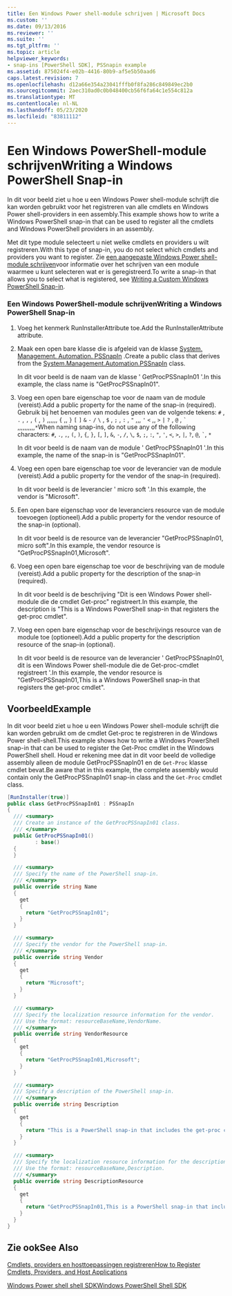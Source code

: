 ```yaml
---
title: Een Windows Power shell-module schrijven | Microsoft Docs
ms.custom: ''
ms.date: 09/13/2016
ms.reviewer: ''
ms.suite: ''
ms.tgt_pltfrm: ''
ms.topic: article
helpviewer_keywords:
- snap-ins [PowerShell SDK], PSSnapin example
ms.assetid: 875024f4-e02b-4416-80b9-af5e5b50aad6
caps.latest.revision: 7
ms.openlocfilehash: d12a66e354a23041fffb0f8fa286c849849ec2b0
ms.sourcegitcommit: 2aec310ad0c0b048400cb56f6fa64c1e554c812a
ms.translationtype: MT
ms.contentlocale: nl-NL
ms.lasthandoff: 05/23/2020
ms.locfileid: "83811112"
---
```

# <a name="writing-a-windows-powershell-snap-in"></a><span data-ttu-id="de473-102">Een Windows PowerShell-module schrijven</span><span class="sxs-lookup"><span data-stu-id="de473-102">Writing a Windows PowerShell Snap-in</span></span>

<span data-ttu-id="de473-103">In dit voor beeld ziet u hoe u een Windows Power shell-module schrijft die kan worden gebruikt voor het registreren van alle cmdlets en Windows Power shell-providers in een assembly.</span><span class="sxs-lookup"><span data-stu-id="de473-103">This example shows how to write a Windows PowerShell snap-in that can be used to register all the cmdlets and Windows PowerShell providers in an assembly.</span></span>

<span data-ttu-id="de473-104">Met dit type module selecteert u niet welke cmdlets en providers u wilt registreren.</span><span class="sxs-lookup"><span data-stu-id="de473-104">With this type of snap-in, you do not select which cmdlets and providers you want to register.</span></span> <span data-ttu-id="de473-105">Zie [een aangepaste Windows Power shell-module schrijven](./writing-a-custom-windows-powershell-snap-in.md)voor informatie over het schrijven van een module waarmee u kunt selecteren wat er is geregistreerd.</span><span class="sxs-lookup"><span data-stu-id="de473-105">To write a snap-in that allows you to select what is registered, see [Writing a Custom Windows PowerShell Snap-in](./writing-a-custom-windows-powershell-snap-in.md).</span></span>

### <a name="writing-a-windows-powershell-snap-in"></a><span data-ttu-id="de473-106">Een Windows PowerShell-module schrijven</span><span class="sxs-lookup"><span data-stu-id="de473-106">Writing a Windows PowerShell Snap-in</span></span>

1. <span data-ttu-id="de473-107">Voeg het kenmerk RunInstallerAttribute toe.</span><span class="sxs-lookup"><span data-stu-id="de473-107">Add the RunInstallerAttribute attribute.</span></span>

2. <span data-ttu-id="de473-108">Maak een open bare klasse die is afgeleid van de klasse [System. Management. Automation. PSSnapIn](/dotnet/api/System.Management.Automation.PSSnapIn) .</span><span class="sxs-lookup"><span data-stu-id="de473-108">Create a public class that derives from the [System.Management.Automation.PSSnapIn](/dotnet/api/System.Management.Automation.PSSnapIn) class.</span></span>

    <span data-ttu-id="de473-109">In dit voor beeld is de naam van de klasse ' GetProcPSSnapIn01 '.</span><span class="sxs-lookup"><span data-stu-id="de473-109">In this example, the class name is "GetProcPSSnapIn01".</span></span>

3. <span data-ttu-id="de473-110">Voeg een open bare eigenschap toe voor de naam van de module (vereist).</span><span class="sxs-lookup"><span data-stu-id="de473-110">Add a public property for the name of the snap-in (required).</span></span> <span data-ttu-id="de473-111">Gebruik bij het benoemen van modules geen van de volgende tekens: `#` , `.` , `,` , `(` , `)` ,,,,,, `{` ,, `}` `[` `]` `&` `-` `/` `\` , `$` , `;` , `:` , `"` ,,, `'` `<` ,, `>` `|` `?` , `@` , `` ` `` ,,,,,,,,,,`*`</span><span class="sxs-lookup"><span data-stu-id="de473-111">When naming snap-ins, do not use any of the following characters: `#`, `.`, `,`, `(`, `)`, `{`, `}`, `[`, `]`, `&`, `-`, `/`, `\`, `$`, `;`, `:`, `"`, `'`, `<`, `>`, `|`, `?`, `@`, `` ` ``, `*`</span></span>

    <span data-ttu-id="de473-112">In dit voor beeld is de naam van de module ' GetProcPSSnapIn01 '.</span><span class="sxs-lookup"><span data-stu-id="de473-112">In this example, the name of the snap-in is "GetProcPSSnapIn01".</span></span>

4. <span data-ttu-id="de473-113">Voeg een open bare eigenschap toe voor de leverancier van de module (vereist).</span><span class="sxs-lookup"><span data-stu-id="de473-113">Add a public property for the vendor of the snap-in (required).</span></span>

    <span data-ttu-id="de473-114">In dit voor beeld is de leverancier ' micro soft '.</span><span class="sxs-lookup"><span data-stu-id="de473-114">In this example, the vendor is "Microsoft".</span></span>

5. <span data-ttu-id="de473-115">Een open bare eigenschap voor de leveranciers resource van de module toevoegen (optioneel).</span><span class="sxs-lookup"><span data-stu-id="de473-115">Add a public property for the vendor resource of the snap-in (optional).</span></span>

    <span data-ttu-id="de473-116">In dit voor beeld is de resource van de leverancier "GetProcPSSnapIn01, micro soft".</span><span class="sxs-lookup"><span data-stu-id="de473-116">In this example, the vendor resource is "GetProcPSSnapIn01,Microsoft".</span></span>

6. <span data-ttu-id="de473-117">Voeg een open bare eigenschap toe voor de beschrijving van de module (vereist).</span><span class="sxs-lookup"><span data-stu-id="de473-117">Add a public property for the description of the snap-in (required).</span></span>

    <span data-ttu-id="de473-118">In dit voor beeld is de beschrijving "Dit is een Windows Power shell-module die de cmdlet Get-proc" registreert.</span><span class="sxs-lookup"><span data-stu-id="de473-118">In this example, the description is "This is a Windows PowerShell snap-in that registers the  get-proc cmdlet".</span></span>

7. <span data-ttu-id="de473-119">Voeg een open bare eigenschap voor de beschrijvings resource van de module toe (optioneel).</span><span class="sxs-lookup"><span data-stu-id="de473-119">Add a public property for the description resource of the snap-in (optional).</span></span>

    <span data-ttu-id="de473-120">In dit voor beeld is de resource van de leverancier ' GetProcPSSnapIn01, dit is een Windows Power shell-module die de Get-proc-cmdlet registreert '.</span><span class="sxs-lookup"><span data-stu-id="de473-120">In this example, the vendor resource is "GetProcPSSnapIn01,This is a Windows PowerShell snap-in  that registers the get-proc cmdlet".</span></span>

## <a name="example"></a><span data-ttu-id="de473-121">Voorbeeld</span><span class="sxs-lookup"><span data-stu-id="de473-121">Example</span></span>

<span data-ttu-id="de473-122">In dit voor beeld ziet u hoe u een Windows Power shell-module schrijft die kan worden gebruikt om de cmdlet Get-proc te registreren in de Windows Power shell-shell.</span><span class="sxs-lookup"><span data-stu-id="de473-122">This example shows how to write a Windows PowerShell snap-in that can be used to register the Get-Proc cmdlet in the Windows PowerShell shell.</span></span> <span data-ttu-id="de473-123">Houd er rekening mee dat in dit voor beeld de volledige assembly alleen de module GetProcPSSnapIn01 en de `Get-Proc` klasse cmdlet bevat.</span><span class="sxs-lookup"><span data-stu-id="de473-123">Be aware that in this example, the complete assembly would contain only the GetProcPSSnapIn01 snap-in class and the `Get-Proc` cmdlet class.</span></span>

```csharp
[RunInstaller(true)]
public class GetProcPSSnapIn01 : PSSnapIn
{
  /// <summary>
  /// Create an instance of the GetProcPSSnapIn01 class.
  /// </summary>
  public GetProcPSSnapIn01()
         : base()
  {
  }

  /// <summary>
  /// Specify the name of the PowerShell snap-in.
  /// </summary>
  public override string Name
  {
    get
    {
      return "GetProcPSSnapIn01";
    }
  }

  /// <summary>
  /// Specify the vendor for the PowerShell snap-in.
  /// </summary>
  public override string Vendor
  {
    get
    {
      return "Microsoft";
    }
  }

  /// <summary>
  /// Specify the localization resource information for the vendor.
  /// Use the format: resourceBaseName,VendorName.
  /// </summary>
  public override string VendorResource
  {
    get
    {
      return "GetProcPSSnapIn01,Microsoft";
    }
  }

  /// <summary>
  /// Specify a description of the PowerShell snap-in.
  /// </summary>
  public override string Description
  {
    get
    {
      return "This is a PowerShell snap-in that includes the get-proc cmdlet.";
    }
  }

  /// <summary>
  /// Specify the localization resource information for the description.
  /// Use the format: resourceBaseName,Description.
  /// </summary>
  public override string DescriptionResource
  {
    get
    {
      return "GetProcPSSnapIn01,This is a PowerShell snap-in that includes the get-proc cmdlet.";
    }
  }
}
```

## <a name="see-also"></a><span data-ttu-id="de473-124">Zie ook</span><span class="sxs-lookup"><span data-stu-id="de473-124">See Also</span></span>

<span data-ttu-id="de473-125">[Cmdlets, providers en hosttoepassingen registreren](/previous-versions/ms714644(v=vs.85))</span><span class="sxs-lookup"><span data-stu-id="de473-125">[How to Register Cmdlets, Providers, and Host Applications](/previous-versions/ms714644(v=vs.85))</span></span>

[<span data-ttu-id="de473-126">Windows Power shell shell SDK</span><span class="sxs-lookup"><span data-stu-id="de473-126">Windows PowerShell Shell SDK</span></span>](../windows-powershell-reference.md)
